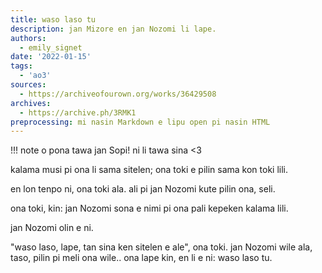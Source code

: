 ```yaml
---
title: waso laso tu
description: jan Mizore en jan Nozomi li lape.
authors:
  - emily_signet
date: '2022-01-15'
tags:
  - 'ao3'
sources:
  - https://archiveofourown.org/works/36429508
archives:
  - https://archive.ph/3RMK1
preprocessing: mi nasin Markdown e lipu open pi nasin HTML
---
```


!!! note
    o pona tawa jan Sopi! ni li tawa sina <3

kalama musi pi ona li sama sitelen; ona toki e pilin sama kon toki lili.

en lon tenpo ni, ona toki ala. ali pi jan Nozomi kute pilin ona, seli.

ona toki, kin: jan Nozomi sona e nimi pi ona pali kepeken kalama lili.

jan Nozomi olin e ni.

"waso laso, lape, tan sina ken sitelen e ale", ona toki. jan Nozomi wile ala, taso, pilin pi meli ona wile.. ona lape kin, en li e ni: waso laso tu.